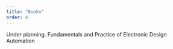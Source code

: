 ```yaml
---
title: "Books"
order: 4
---
```

Under planning. Fundamentals and Practice of Electronic Design Automation 